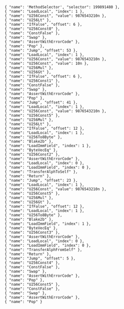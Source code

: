     { "name": 'MethodSelector', "selector": 199891480 },
    { "name": "LoadLocal", "index": 1 },
    { "name": "U256Const", "value": 9876543210n },
    { "name": "U256Lt" },
    { "name": "IfFalse", "offset": 6 },
    { "name": "U256Const0" },
    { "name": "ConstFalse" },
    { "name": "Swap" },
    { "name": "AssertWithErrorCode" },
    { "name": "Pop" },
    { "name": "Jump", "offset": 53 },
    { "name": "LoadLocal", "index": 1 },
    { "name": "U256Const", "value": 9876543210n },
    { "name": "U256Const", "value": 10n },
    { "name": "U256Mul" },
    { "name": "U256Gt" },
    { "name": "IfFalse", "offset": 6 },
    { "name": "U256Const1" },
    { "name": "ConstFalse" },
    { "name": "Swap" },
    { "name": "AssertWithErrorCode" },
    { "name": "Pop" },
    { "name": "Jump", "offset": 41 },
    { "name": "LoadLocal", "index": 1 },
    { "name": "U256Const", "value": 9876543210n },
    { "name": "U256Const5" },
    { "name": "U256Mul" },
    { "name": "U256Lt" },
    { "name": "IfFalse", "offset": 12 },
    { "name": "LoadLocal", "index": 1 },
    { "name": "U256To8Byte" },
    { "name": "Blake2b" },
    { "name": "LoadImmField", "index": 1 },
    { "name": "ByteVecEq" },
    { "name": "U256Const2" },
    { "name": "AssertWithErrorCode" },
    { "name": "LoadLocal", "index": 0 },
    { "name": "LoadImmField", "index": 0 },
    { "name": "TransferAlphToSelf" },
    { "name": "Return" },
    { "name": "Jump", "offset": 23 },
    { "name": "LoadLocal", "index": 1 },
    { "name": "U256Const", "value": 9876543210n },
    { "name": "U256Const5" },
    { "name": "U256Mul" },
    { "name": "U256Gt" },
    { "name": "IfFalse", "offset": 12 },
    { "name": "LoadLocal", "index": 1 },
    { "name": "U256To8Byte" },
    { "name": "Blake2b" },
    { "name": "LoadImmField", "index": 1 },
    { "name": "ByteVecEq" },
    { "name": "U256Const3" },
    { "name": "AssertWithErrorCode" },
    { "name": "LoadLocal", "index": 0 },
    { "name": "LoadImmField", "index": 0 },
    { "name": "TransferAlphFromSelf" },
    { "name": "Return" },
    { "name": "Jump", "offset": 5 },
    { "name": "U256Const4" },
    { "name": "ConstFalse" },
    { "name": "Swap" },
    { "name": "AssertWithErrorCode" },
    { "name": "Pop" },
    { "name": "U256Const5" },
    { "name": "ConstFalse" },
    { "name": "Swap" },
    { "name": "AssertWithErrorCode" },
    { "name": "Pop" }